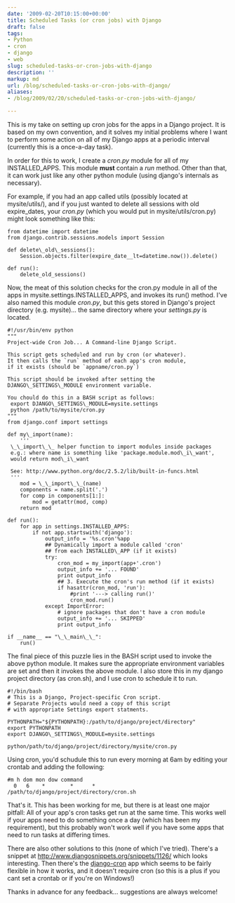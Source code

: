 ```yaml
---
date: '2009-02-20T10:15:00+00:00'
title: Scheduled Tasks (or cron jobs) with Django
draft: false
tags:
- Python
- cron
- django
- web
slug: scheduled-tasks-or-cron-jobs-with-django
description: ''
markup: md
url: /blog/scheduled-tasks-or-cron-jobs-with-django/
aliases:
- /blog/2009/02/20/scheduled-tasks-or-cron-jobs-with-django/

---
```


This is my take on setting up cron jobs for the apps in a Django project. It is based on my own convention, and it solves my initial problems where I want to perform some action on all of my Django apps at a periodic interval (currently this is a once-a-day task).  
  
In order for this to work, I create a *cron.py* module for all of my INSTALLED\_APPS. This module **must** contain a *run* method. Other than that, it can work just like any other python module (using django's internals as necessary).  
  
For example, if you had an app called utils (possibly located at mysite/utils/), and if you just wanted to delete all sessions with old expire\_dates, your *cron.py* (which you would put in mysite/utils/cron.py) might look something like this:  

```
from datetime import datetime  
from django.contrib.sessions.models import Session  
  
def delete\_old\_sessions():  
    Session.objects.filter(expire_date__lt=datetime.now()).delete()  
  
def run():  
    delete_old_sessions()  

```
  
Now, the meat of this solution checks for the cron.py module in all of the apps in mysite.settings.INSTALLED\_APPS, and invokes its run() method. I've also named this module *cron.py*, but this gets stored in Django's project directory (e.g. mysite)... the same directory where your *settings.py* is located.  

```
#!/usr/bin/env python  
"""  
Project-wide Cron Job... A Command-line Django Script.  
  
This script gets scheduled and run by cron (or whatever).  
It then calls the `run` method of each app's cron module,   
if it exists (should be `appname/cron.py`)  
  
This script should be invoked after setting the   
DJANGO\_SETTINGS\_MODULE environment variable.  
  
You chould do this in a BASH script as follows:  
 export DJANGO\_SETTINGS\_MODULE=mysite.settings  
 python /path/to/mysite/cron.py  
"""  
from django.conf import settings  
  
def my\_import(name):  
    '''  
 \_\_import\_\_ helper function to import modules inside packages  
 e.g.: where name is something like 'package.module.mod\_i\_want',  
 would return mod\_i\_want  
   
 See: http://www.python.org/doc/2.5.2/lib/built-in-funcs.html  
 '''  
    mod = \_\_import\_\_(name)  
    components = name.split('.')  
    for comp in components[1:]:  
        mod = getattr(mod, comp)  
    return mod  
  
def run():  
    for app in settings.INSTALLED_APPS:  
        if not app.startswith('django'):  
            output_info = '%s.cron'%app  
            ## Dynamically import a module called 'cron'  
            ## from each INSTALLED\_APP (if it exists)  
            try:  
                cron_mod = my_import(app+'.cron')  
                output_info += '... FOUND'  
                print output_info  
                ## 3. Execute the cron's run method (if it exists)  
                if hasattr(cron_mod, 'run'):  
                    #print '---> calling run()'  
                    cron_mod.run()  
            except ImportError:  
                # ignore packages that don't have a cron module  
                output_info += '... SKIPPED'  
                print output_info  
  
if __name__ == "\_\_main\_\_":  
    run()  

```
  
  
The final piece of this puzzle lies in the BASH script used to invoke the above python module. It makes sure the appropriate environment variables are set and then it invokes the above module. I also store this in my django project directory (as cron.sh), and I use cron to schedule it to run.  

```
#!/bin/bash  
# This is a Django, Project-specific Cron script.  
# Separate Projects would need a copy of this script   
# with appropriate Settings export statments.  
  
PYTHONPATH="${PYTHONPATH}:/path/to/django/project/directory"  
export PYTHONPATH  
export DJANGO\_SETTINGS\_MODULE=mysite.settings  
  
python/path/to/django/project/directory/mysite/cron.py  

```
  
  
Using cron, you'd schudule this to run every morning at 6am by editing your crontab and adding the following:  

```
#m h dom mon dow command  
  0   6    *        *      *     /path/to/django/project/directory/cron.sh  

```
  
  
That's it. This has been working for me, but there is at least one major pitfall: All of your app's cron tasks get run at the same time. This works well if your apps need to do something once a day (which has been my requirement), but this probably won't work well if you have some apps that need to run tasks at differing times.  
  
There are also other solutions to this (none of which I've tried). There's a snippet at <http://www.djangosnippets.org/snippets/1126/> which looks interesting. Then there's the [django-cron](http://code.google.com/p/django-cron/) app which seems to be fairly flexible in how it works, and it doesn't require cron (so this is a plus if you cant set a crontab or if you're on Windows!)  
  
Thanks in advance for any feedback... suggestions are always welcome!